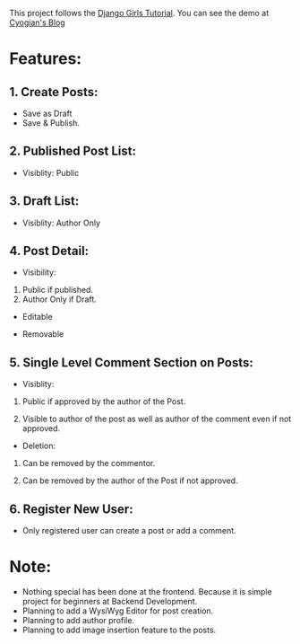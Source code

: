 This project follows the [Django Girls Tutorial](https://tutorial.djangogirls.org/en/).
You can see the demo at [Cyogian's Blog](https://cyogian.pythonanywhere.com/)


# Features:

## 1. Create Posts:

* Save as Draft  
* Save & Publish.
  
## 2. Published Post List:
  
* Visiblity:  Public
 
## 3. Draft List:
  
* Visiblity:  Author Only

## 4. Post Detail:
  
* Visibility:

1. Public if published.
1. Author Only if Draft.
    
* Editable
  
* Removable

## 5. Single Level Comment Section on Posts:

* Visiblity: 

1. Public if approved by the author of the Post.
    
1. Visible to author of the post as well as author of the comment even if not approved.
    
* Deletion:
  
1. Can be removed by the commentor.
    
1. Can be removed by the author of the Post if not approved.
 
## 6. Register New User:

* Only registered user can create a post or add a comment.
  
# Note: 
 
* Nothing special has been done at the frontend. Because it is simple project for beginners at Backend Development.
* Planning to add a WysiWyg Editor for post creation.
* Planning to add author profile.
* Planning to add image insertion feature to the posts.

